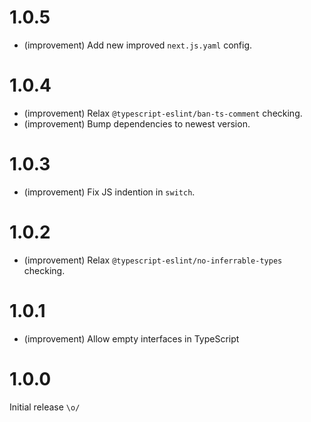 1.0.5
=====

* (improvement) Add new improved `next.js.yaml` config.


1.0.4
=====

*   (improvement) Relax `@typescript-eslint/ban-ts-comment` checking.
*   (improvement) Bump dependencies to newest version.


1.0.3
=====

*   (improvement) Fix JS indention in `switch`.


1.0.2
=====

*   (improvement) Relax `@typescript-eslint/no-inferrable-types` checking.


1.0.1
=====

*   (improvement) Allow empty interfaces in TypeScript


1.0.0
=====

Initial release `\o/`
